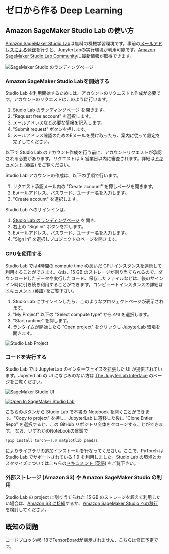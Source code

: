 # ゼロから作る Deep Learning


## Amazon SageMaker Studio Lab の使い方

[Amazon SageMaker Studio Lab](https://studiolab.sagemaker.aws/)は無料の機械学習環境です。事前の[メールアドレスによる登録](https://studiolab.sagemaker.aws/requestAccount)を行うと、JupyterLabの実行環境が利用可能です。[Amazon SageMaker Studio Lab Community](https://github.com/aws-studiolab-jp/awesome-studio-lab-jp)に最新情報が取得できます。

![SageMaker Studio のランディングページ](https://docs.aws.amazon.com/sagemaker/latest/dg/images/studio-lab-landing.png)



### Amazon SageMaker Studio Labを開始する
Studio Lab を利用開始するためには、アカウントのリクエストと作成が必要です。アカウントのリクエストはこのように行います。

1. [Studio Lab のランディングページ](https://studiolab.sagemaker.aws/) を開きます。
1. "Request free account" を選択します。
1. メールアドレスなど必要な情報を記入します。
1. "Submit request" ボタンを押します。
1. メールアドレス確認のためのEメールを受け取ったら、案内に従って設定を完了してください。

以下で Studio Lab のアカウント作成を行う前に、アカウントリクエストが承認される必要があります。リクエストは 5 営業日以内に審査されます。詳細は[ドキュメント (英語)](https://docs.aws.amazon.com/sagemaker/latest/dg/studio-lab-onboard.html) をご覧ください。

Studio Lab アカウントの作成は、以下の手順で行います。
1. リクエスト承認メール内の "Create account" を押しページを開きます。
1. Eメールアドレス、パスワード、ユーザー名を入力します。
1. "Create account" を選択します。

Studio Lab へのサインインは、
1. [Studio Lab のランディングページ](https://studiolab.sagemaker.aws/) を開き、
1. 右上の "Sign in" ボタンを押します。
1. Eメールアドレス、パスワード、ユーザー名を入力します。
1. "Sign in" を選択しプロジェクトのページを開きます。

### GPUを使用する
Studio Lab では4時間の compute time のあいだ GPU インスタンスを連続して利用することができます。なお、15 GB のストレージが割り当てられるので、ダウンロードしたデータや実行したコード、保存したファイルなどは、後のサインイン時に引き続き利用することができます。コンピュートインスタンスの詳細は[ドキュメント (英語)](https://docs.aws.amazon.com/sagemaker/latest/dg/studio-lab-overview.html#studio-lab-overview-project-compute) をご覧下さい。
1. Studio Lab にサインインしたら、このようなプロジェクトページが表示されます。
1. "My Project" 以下の "Select compute type" から `GPU` を選択します。
1. "Start runtime" を押します。
1. ランタイムが開始したら "Open project" をクリックし JupyterLab 環境を開きます。

![Studio Lab Project](https://docs.aws.amazon.com/sagemaker/latest/dg/images/studio-lab-overview.png)

### コードを実行する
Studio Lab では JupyterLab のインターフェイスを拡張した UI が提供されています。JupyterLab の UI になじみのない方は [The JupyterLab Interface](https://jupyterlab.readthedocs.io/en/latest/user/interface.html) のページをご覧ください。

![SageMaker Studio UI](https://docs.aws.amazon.com/sagemaker/latest/dg/images/studio-lab-ui.png)

[![Open In SageMaker Studio Lab](https://studiolab.sagemaker.aws/studiolab.svg)](https://studiolab.sagemaker.aws/import/github/stockmarkteam/bert-book/blob/master/Chapter4.ipynb)

こちらのボタンから Studio Lab で本書の Notebook を開くことができます。"Copy to project" を押し、JupyterLab に遷移した後に "Clone Entier Repo" を選択すると、この GitHub リポジトリ全体をクローンすることができます。
なお、いずれかのNotebookの冒頭で 
```Python
!pip install torch==1.9 matplotlib pandas 
``` 
によりライブラリの追加インストールを行なってください。ここで、PyTorch は Studio Lab でサポートされている 1.9 を利用しました。Studio Lab の環境とカスタマイズについてはこちらの[ドキュメント (英語)](https://docs.aws.amazon.com/sagemaker/latest/dg/studio-lab-use-manage.html) をご覧下さい。

### 外部ストレージ (Amazon S3) や Amazon SageMaker Studio の利用
Studio Lab の project に割り当てられた 15 GB のストレージを超えて利用したい場合は、[Amazon S3 に接続](https://docs.aws.amazon.com/sagemaker/latest/dg/studio-lab-use-external.html#studio-lab-use-external-s3)するか、[Amazon SageMaker Studio への移行](https://docs.aws.amazon.com/sagemaker/latest/dg/studio-lab-use-migrate.html) を検討してください。

## 既知の問題

コードブロック#6-18でTensorBoardが表示されません、こちらは修正予定です。